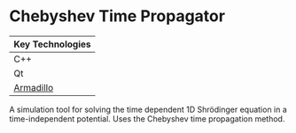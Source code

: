 # Chebyshev Time Propagator

| Key Technologies |
| :--------------- |
| C++              |
| Qt               |
| [Armadillo](http://arma.sourceforge.net/)        |

A simulation tool for solving the time dependent 1D Shrödinger equation in a time-independent potential. Uses the Chebyshev time propagation method.
